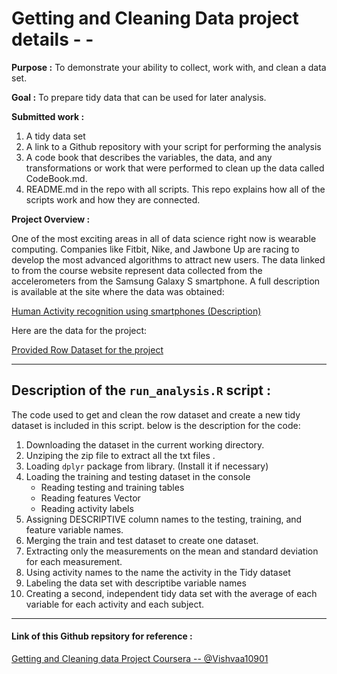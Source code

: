 # Getting and Cleaning Data project details - -


**Purpose :** To demonstrate your ability to collect, work with, and clean a data set. 

**Goal :** To prepare tidy data that can be used for later analysis. 

**Submitted work :** 
1. A tidy data set
2. A link to a Github repository with your script for performing the analysis
3. A code book that describes the variables, the data, and any transformations or work that were performed to clean up the data called CodeBook.md. 
4. README.md in the repo with all scripts. This repo explains how all of the scripts work and how they are connected.

**Project Overview :** 

One of the most exciting areas in all of data science right now is wearable computing. Companies like Fitbit, Nike, and Jawbone Up are racing to develop the most advanced algorithms to attract new users. The data linked to from the course website represent data collected from the accelerometers from the Samsung Galaxy S smartphone. A full description is available at the site where the data was obtained:

[Human Activity recognition using smartphones (Description) ](http://archive.ics.uci.edu/ml/datasets/Human+Activity+Recognition+Using+Smartphones)

Here are the data for the project:

[Provided Row Dataset for the project](https://d396qusza40orc.cloudfront.net/getdata%2Fprojectfiles%2FUCI%20HAR%20Dataset.zip)


---------------------------------------------------------------------------------


## Description of the `run_analysis.R` script :

     
The code used to get and clean the row dataset and create a new tidy dataset is included in this script. below is the description for the code:
 
1. Downloading the dataset in the current working directory.
2. Unziping the zip file to extract all the txt files .
3. Loading `dplyr` package from library. (Install it if necessary) 
4. Loading the training and testing dataset in the console
     * Reading testing and training tables
     * Reading features Vector
     * Reading activity labels
5. Assigning DESCRIPTIVE column names to the testing, training, and feature variable names. 
6. Merging the train and test dataset to create one dataset.
7. Extracting only the measurements on the mean and standard deviation for each measurement.
8. Using activity names to the name the activity in the Tidy dataset
9. Labeling the data set with descriptibe variable names
10. Creating a second, independent tidy data set with the average of each variable for each activity and each subject.


----------------------------------------------------------------------------------------


#### Link of this Github repsitory for reference :

[Getting and Cleaning data Project Coursera -- @Vishvaa10901](https://github.com/Vishvaa10901/Getting-and-Cleaning-Data)




